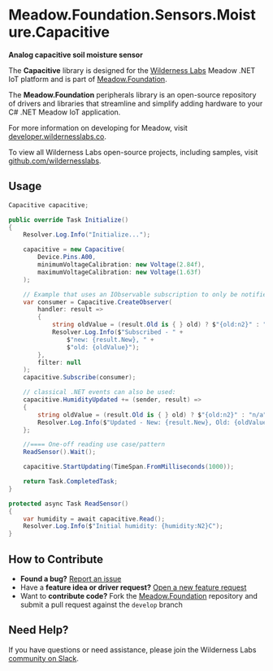 # Meadow.Foundation.Sensors.Moisture.Capacitive

**Analog capacitive soil moisture sensor**

The **Capacitive** library is designed for the [Wilderness Labs](www.wildernesslabs.co) Meadow .NET IoT platform and is part of [Meadow.Foundation](https://developer.wildernesslabs.co/Meadow/Meadow.Foundation/).

The **Meadow.Foundation** peripherals library is an open-source repository of drivers and libraries that streamline and simplify adding hardware to your C# .NET Meadow IoT application.

For more information on developing for Meadow, visit [developer.wildernesslabs.co](http://developer.wildernesslabs.co/).

To view all Wilderness Labs open-source projects, including samples, visit [github.com/wildernesslabs](https://github.com/wildernesslabs/).

## Usage

```csharp
Capacitive capacitive;

public override Task Initialize()
{
    Resolver.Log.Info("Initialize...");

    capacitive = new Capacitive(
        Device.Pins.A00,
        minimumVoltageCalibration: new Voltage(2.84f),
        maximumVoltageCalibration: new Voltage(1.63f)
    );

    // Example that uses an IObservable subscription to only be notified when the humidity changes by filter defined.
    var consumer = Capacitive.CreateObserver(
        handler: result =>
        {
            string oldValue = (result.Old is { } old) ? $"{old:n2}" : "n/a"; // C# 8 pattern matching
            Resolver.Log.Info($"Subscribed - " +
                $"new: {result.New}, " +
                $"old: {oldValue}");
        },
        filter: null
    );
    capacitive.Subscribe(consumer);

    // classical .NET events can also be used:
    capacitive.HumidityUpdated += (sender, result) =>
    {
        string oldValue = (result.Old is { } old) ? $"{old:n2}" : "n/a"; // C# 8 pattern matching
        Resolver.Log.Info($"Updated - New: {result.New}, Old: {oldValue}");
    };

    //==== One-off reading use case/pattern
    ReadSensor().Wait();

    capacitive.StartUpdating(TimeSpan.FromMilliseconds(1000));

    return Task.CompletedTask;
}

protected async Task ReadSensor()
{
    var humidity = await capacitive.Read();
    Resolver.Log.Info($"Initial humidity: {humidity:N2}C");
}

```
## How to Contribute

- **Found a bug?** [Report an issue](https://github.com/WildernessLabs/Meadow_Issues/issues)
- Have a **feature idea or driver request?** [Open a new feature request](https://github.com/WildernessLabs/Meadow_Issues/issues)
- Want to **contribute code?** Fork the [Meadow.Foundation](https://github.com/WildernessLabs/Meadow.Foundation) repository and submit a pull request against the `develop` branch


## Need Help?

If you have questions or need assistance, please join the Wilderness Labs [community on Slack](http://slackinvite.wildernesslabs.co/).
